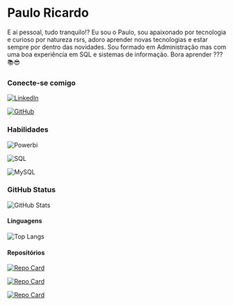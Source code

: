 # Paulo Ricardo

E ai pessoal, tudo tranquilo!? Eu sou o Paulo, sou apaixonado por tecnologia e curioso por natureza rsrs, adoro aprender novas tecnologias e estar sempre por dentro das novidades. Sou formado em Administração mas com uma boa experiência em SQL e sistemas de informação. Bora aprender ??? 📚😎

### **Conecte-se comigo**

[![LinkedIn](https://img.shields.io/badge/LinkedIn-000?style=for-the-badge&logo=linkedin&logoColor=0E76A8)](https://www.linkedin.com/in/paulo-ricardo-237999b6/)

[![GitHub](https://img.shields.io/badge/GitHub-000?style=for-the-badge&logo=github&logoColor=fff)](https://github.com/prikrdo)

### **Habilidades** 

![Powerbi](https://img.shields.io/badge/Powerbi-000?style=for-the-badge&logo=powerbi)

![SQL](https://img.shields.io/badge/SQL-000?style=for-the-badge&logo=microsoftsqlserver)

![MySQL](https://img.shields.io/badge/MySQL-000?style=for-the-badge&logo=mysql)
### **GitHub Status**

![GitHub Stats](https://github-readme-stats.vercel.app/api?username=prikrdo&theme=transparent&bg_color=000&border_color=30A3DC&show_icons=true&icon_color=30A3DC&title_color=E94D5F&text_color=FFF)

#### Linguagens 
![Top Langs](https://github-readme-stats-git-masterrstaa-rickstaa.vercel.app/api/top-langs/?username=prikrdo&layout=compact&bg_color=000&border_color=30A3DC&title_color=E94D5F&text_color=FFF)

#### Repositórios

[![Repo Card](https://github-readme-stats.vercel.app/api/pin/?username=prikrdo&repo=dio-lab-open-source&bg_color=000&border_color=30A3DC&show_icons=true&icon_color=30A3DC&title_color=E94D5F&text_color=FFF)](https://github.com/prikrdo/dio-lab-open-source)

[![Repo Card](https://github-readme-stats.vercel.app/api/pin/?username=prikrdo&repo=processador_de_imagem&bg_color=000&border_color=30A3DC&show_icons=true&icon_color=30A3DC&title_color=E94D5F&text_color=FFF)](https://github.com/prikrdo/processador_de_imagem)

[![Repo Card](https://github-readme-stats.vercel.app/api/pin/?username=prikrdo&repo=instagram-dio&bg_color=000&border_color=30A3DC&show_icons=true&icon_color=30A3DC&title_color=E94D5F&text_color=FFF)](https://github.com/prikrdo/instagram-dio)